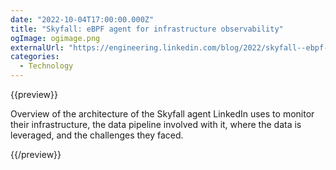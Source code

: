 ```yaml
---
date: "2022-10-04T17:00:00.000Z"
title: "Skyfall: eBPF agent for infrastructure observability"
ogImage: ogimage.png
externalUrl: "https://engineering.linkedin.com/blog/2022/skyfall--ebpf-agent-for-infrastructure-observability"
categories:
  - Technology
---
```


{{preview}}

Overview of the architecture of the Skyfall agent LinkedIn uses to monitor their infrastructure, the data pipeline involved with it, where the data is leveraged, and the challenges they faced.

{{/preview}}
